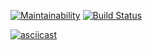 [![Maintainability](https://api.codeclimate.com/v1/badges/178f44023b0768f5c1d8/maintainability)](https://codeclimate.com/github/kirill568/project-lvl1-s470/maintainability)
[![Build Status](https://travis-ci.org/kirill568/project-lvl1-s470.svg?branch=master)](https://travis-ci.org/kirill568/project-lvl1-s470)

[![asciicast](https://asciinema.org/a/lGaWKxEBT9GBlj5R8fi6vAZ1v.svg)](https://asciinema.org/a/lGaWKxEBT9GBlj5R8fi6vAZ1v)
